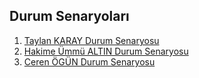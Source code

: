 ## Durum Senaryoları


1. [Taylan KARAY Durum Senaryosu](TaylanKaray---DurumSenaryosu.pdf)
2. [Hakime Ümmü ALTIN Durum Senaryosu](HakımeUmmuALTIN_DurumSenaryosu.pdf)
3. [Ceren ÖGÜN Durum Senaryosu]()
